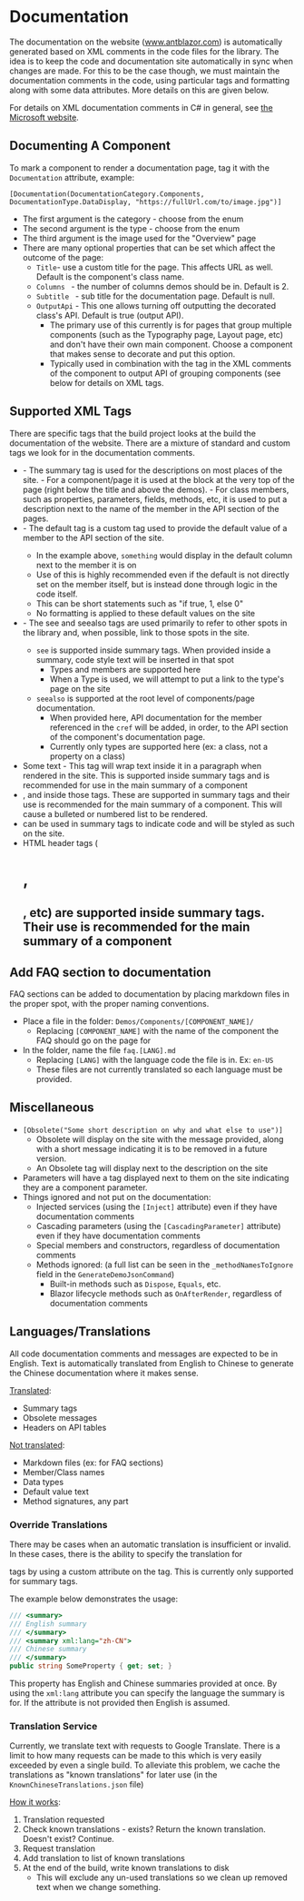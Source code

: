 # Documentation

The documentation on the website (www.antblazor.com) is automatically generated based on XML comments in the code files for the library. The idea is to keep the code and documentation site automatically in sync when changes are made. For this to be the case though, we must maintain the documentation comments in the code, using particular tags and formatting along with some data attributes. More details on this are given below. 

For details on XML documentation comments in C# in general, see [the Microsoft website](https://learn.microsoft.com/en-us/dotnet/csharp/language-reference/xmldoc/).



## Documenting A Component

To mark a component to render a documentation page, tag it with the `Documentation` attribute, example:

`[Documentation(DocumentationCategory.Components, DocumentationType.DataDisplay, "https://fullUrl.com/to/image.jpg")]`

- The first argument is the category - choose from the enum
- The second argument is the type - choose from the enum
- The third argument is the image used for the "Overview" page
- There are many optional properties that can be set which affect the outcome of the page:
  - `Title`- use a custom title for the page. This affects URL as well. Default is the component's class name.
  - `Columns ` - the number of columns demos should be in. Default is 2.
  - `Subtitle ` - sub title for the documentation page. Default is null.
  - `OutputApi` - This one allows turning off outputting the decorated class's API. Default is true (output API).
    - The primary use of this currently is for pages that group multiple components (such as the Typography page, Layout page, etc) and don't have their own main component. Choose a component that makes sense to decorate and put this option. 
    - Typically used in combination with the <seealso> tag in the XML comments of the component to output API of grouping components (see below for details on XML tags.



## Supported XML Tags

There are specific tags that the build project looks at the build the documentation of the website. There are a mixture of standard and custom tags we look for in the documentation comments.

- <summary> - The summary tag is used for the descriptions on most places of the site. 
  - For a component/page it is used at the block at the very top of the page (right below the title and above the demos).
  - For class members, such as properties, parameters, fields, methods, etc, it is used to put a description next to the name of the member in the API section of the pages.
- <default value="something" /> - The default tag is a custom tag used to provide the default value of a member to the API section of the site.
  - In the example above, `something` would display in the default column next to the member it is on
  - Use of this is highly recommended even if the default is not directly set on the member itself, but is instead done through logic in the code itself.
  - This can be short statements such as "if true, 1, else 0"
  - No formatting is applied to these default values on the site
- <seealso cref="SomethingTheLibrary" /> - The see and seealso tags are used primarily to refer to other spots in the library and, when possible, link to those spots in the site.
  - `see` is supported inside summary tags. When provided inside a summary, code style text will be inserted in that spot
    - Types and members are supported here
    - When a Type is used, we will attempt to put a link to the type's page on the site
  - `seealso` is supported at the root level of components/page documentation. 
    - When provided here, API documentation for the member referenced in the `cref` will be added, in order, to the API section of the component's documentation page.
    - Currently only types are supported here (ex: a class, not a property on a class)
- <para>Some text</para>  - This tag will wrap text inside it in a paragraph when rendered in the site. This is supported inside summary tags and is recommended for use in the main summary of a component
- <list type="bullet">, <list type="number"> and <item> inside those tags. These are supported in summary tags and their use is recommended for the main summary of a component. This will cause a bulleted or numbered list to be rendered.
- <c> can be used in summary tags to indicate code and will be styled as such on the site.
- HTML header tags (<h1>, <h2>, etc) are supported inside summary tags. Their use is recommended for the main summary of a component



## Add FAQ section to documentation

FAQ sections can be added to documentation by placing markdown files in the proper spot, with the proper naming conventions. 

- Place a file in the folder: `Demos/Components/[COMPONENT_NAME]/` 
  - Replacing `[COMPONENT_NAME]` with the name of the component the FAQ should go on the page for
- In the folder, name the file `faq.[LANG].md`
  - Replacing `[LANG]` with the language code the file is in. Ex: `en-US`
  - These files are not currently translated so each language must be provided.



## Miscellaneous 

- `[Obsolete("Some short description on why and what else to use")]` 
  - Obsolete will display on the site with the message provided, along with a short message indicating it is to be removed in a future version.
  - An Obsolete tag will display next to the description on the site
- Parameters will have a tag displayed next to them on the site indicating they are a component parameter.
- Things ignored and not put on the documentation:
  - Injected services (using the `[Inject]` attribute) even if they have documentation comments
  - Cascading parameters (using the `[CascadingParameter]` attribute) even if they have documentation comments
  - Special members and constructors, regardless of documentation comments
  - Methods ignored: (a full list can be seen in the `_methodNamesToIgnore` field in the `GenerateDemoJsonCommand`)
    - Built-in methods such as `Dispose`, `Equals`, etc. 
    - Blazor lifecycle methods such as `OnAfterRender`, regardless of documentation comments



## Languages/Translations

All code documentation comments and messages are expected to be in English. Text is automatically translated from English to Chinese to generate the Chinese documentation where it makes sense.

<u>Translated</u>:

- Summary tags
- Obsolete messages
- Headers on API tables

<u>Not translated</u>:

- Markdown files (ex: for FAQ sections)
- Member/Class names
- Data types
- Default value text
- Method signatures, any part

### Override Translations

There may be cases when an automatic translation is insufficient or invalid. In these cases, there is the ability to specify the translation for <summary> tags by using a custom attribute on the tag. This is currently only supported for summary tags. 

The example below demonstrates the usage: 

```c#
/// <summary>
/// English summary
/// </summary>
/// <summary xml:lang="zh-CN">
/// Chinese summary
/// </summary>
public string SomeProperty { get; set; }
```

This property has English and Chinese summaries provided at once. By using the `xml:lang` attribute you can specify the language the summary is for. If the attribute is not provided then English is assumed.

### Translation Service

Currently, we translate text with requests to Google Translate. There is a limit to how many requests can be made to this which is very easily exceeded by even a single build. To alleviate this problem, we cache the translations as "known translations" for later use (in the `KnownChineseTranslations.json` file)

<u>How it works</u>:

1. Translation requested
2. Check known translations - exists? Return the known translation. Doesn't exist? Continue.
3. Request translation
4. Add translation to list of known translations
5. At the end of the build, write known translations to disk
   - This will exclude any un-used translations so we clean up removed text when we change something.

